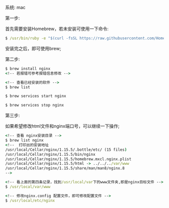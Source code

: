 系统: mac

第一步: 

首先需要安装Homebrew，若未安装可使用一下命令:
```cmd
$ /usr/bin/ruby -e "$(curl -fsSL https://raw.githubusercontent.com/Homebrew/install/master/install)"
```
安装完之后，即可使用brew;


第二步:
```cmd
$ brew install nginx
<!-- 若报错可参考报错信息修改 -->

<!-- 查看已经安装的软件 -->
$ brew list

$ brew services start nginx

$ brew services stop nginx
```


第三步:

如果希望修改html文件和nginx端口号，可以继续一下操作;

```cmd
<!-- 查看 nginx安装目录 -->
$ brew list nginx
<!--  打印出的安装地址
/usr/local/Cellar/nginx/1.15.5/.bottle/etc/ (15 files)
/usr/local/Cellar/nginx/1.15.5/bin/nginx
/usr/local/Cellar/nginx/1.15.5/homebrew.mxcl.nginx.plist
/usr/local/Cellar/nginx/1.15.5/html -> ../../../var/www
/usr/local/Cellar/nginx/1.15.5/share/man/man8/nginx.8
-->

<!-- 看上面的第四条记录，找到/usr/local/var下的www文件夹,即是nginx目标文件 -->
$ /usr/local/var/www

<!-- 修改nginx.config 配置文件，即可修改配置文件 -->
$ /usr/local/etc/nginx

```
